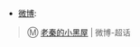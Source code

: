 - [微博](https://m.weibo.cn/):

>  Ⓜ️ [老秦的小黑屋](https://m.weibo.cn/p/1008086836d2af3ee12341aee82c55c6205a88) | 微博-超话
